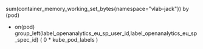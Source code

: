 sum(container_memory_working_set_bytes{namespace="vlab-jack"}) by (pod) 
   + on(pod) group_left(label_openanalytics_eu_sp_user_id,label_openanalytics_eu_sp_spec_id)
(
   0 * kube_pod_labels
)

